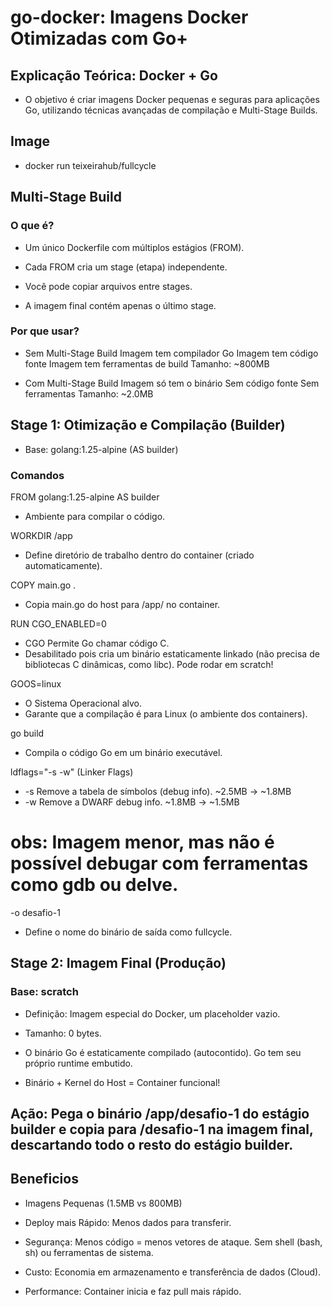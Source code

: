# go-docker: Imagens Docker Otimizadas com Go+

## Explicação Teórica: Docker + Go
   - O objetivo é criar imagens Docker pequenas e seguras para aplicações Go, utilizando técnicas avançadas de compilação e Multi-Stage Builds.

## Image
- docker run teixeirahub/fullcycle

## Multi-Stage Build
### O que é?
- Um único Dockerfile com múltiplos estágios (FROM).

- Cada FROM cria um stage (etapa) independente.

- Você pode copiar arquivos entre stages.

- A imagem final contém apenas o último stage.

### Por que usar?

- Sem Multi-Stage Build
    Imagem tem compilador Go
    Imagem tem código fonte
    Imagem tem ferramentas de build
    Tamanho: ~800MB

- Com Multi-Stage Build
    Imagem só tem o binário
    Sem código fonte
    Sem ferramentas
    Tamanho: ~2.0MB 

## Stage 1: Otimização e Compilação (Builder)
- Base: golang:1.25-alpine (AS builder)

### Comandos
FROM golang:1.25-alpine AS builder
- Ambiente para compilar o código.

WORKDIR /app	
- Define diretório de trabalho dentro do container (criado automaticamente).

COPY main.go .	
- Copia main.go do host para /app/ no container.

RUN CGO_ENABLED=0 
- CGO Permite Go chamar código C.
- Desabilitado pois cria um binário estaticamente linkado (não precisa de bibliotecas C dinâmicas, como  libc). Pode rodar em scratch!
   
GOOS=linux 
- O Sistema Operacional alvo.
- Garante que a compilação é para Linux (o ambiente dos containers).     
    
go build 
- Compila o código Go em um binário executável.

ldflags="-s -w" (Linker Flags)
- -s Remove a tabela de símbolos (debug info).	~2.5MB → ~1.8MB
- -w Remove a DWARF debug info.	~1.8MB → ~1.5MB
# obs: Imagem menor, mas não é possível debugar com ferramentas como gdb ou delve.

-o desafio-1
- Define o nome do binário de saída como fullcycle.

## Stage 2: Imagem Final (Produção)
### Base: scratch
- Definição: Imagem especial do Docker, um placeholder vazio.

- Tamanho: 0 bytes.

- O binário Go é estaticamente compilado (autocontido). Go tem seu próprio runtime embutido. 

- Binário + Kernel do Host = Container funcional!


## Ação: Pega o binário /app/desafio-1 do estágio builder e copia para /desafio-1 na imagem final, descartando todo o resto do estágio builder.

## Beneficios
- Imagens Pequenas (1.5MB vs 800MB)

- Deploy mais Rápido: Menos dados para transferir.

- Segurança: Menos código = menos vetores de ataque. Sem shell (bash, sh) ou ferramentas de sistema.

- Custo: Economia em armazenamento e transferência de dados (Cloud).

- Performance: Container inicia e faz pull mais rápido.
